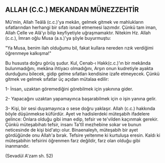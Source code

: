 ## ALLAH (C.C.) MEKANDAN MÜNEZZEHTİR

Mü'min, Allah Teâlâ (c.c.)'ya mekân, gelmek gitmek ve mahlukların sıfatlarından herhangi bir sıfatı isnad etmemesi lazımdır. Çünkü tam iman, Allah Celle ve Alâ'yı bilip keyfiyetiyle uğraşmamaktır. Nitekim Hz. Allah (c.c.), İmran oğlu Musa (a.s.)'ya şöyle buyurmuştu:

"Ya Musa, benim ilah olduğumu bil, fakat kullara ne­reden rızık verdiğimi öğrenmeye kalkışma!"

Bu hususta doğru görüş şudur. Kul, Cenab-ı Hakk(c.c.)'ın bir mekânda bulunmadığını, mekâna ihtiyacı olmadığını, Arşın onun kudretiyle ayakta durdu­ğunu bilecek, gidip gelme sıfatları kendisine izafe et­meyecek. Çünkü gitmek ve gelmek sıfatlar üç açıdan mütalaa edilir:

1- İnsan, uzaktan göremediğini görebilmek için yakı­nına gider.

2- Yapacağını uzaktan yapamayınca başarabilmek için o işin yanına gelir.

3- Kişi, bir sesi duyamayınca o sese doğru yaklaşır. Allah (c.c.) hakkında böyle düşünmekse küfürdür. Ayet ve hadislerdeki müteşabih ifadelere gelince: Onla­ra olduğu gibi iman edip, tefsir ve te'vilden kaçınmak gerekir. Çünkü müteşabihatı tefsir, insanı Ta'tîl mezhe­bine sokar ve bunun neticesinde de kişi bid'atçı olur. Binaenaleyh, müteşabih bir ayet gördüğünde onu Al­lah'a bırak. Tefsire yeltenme ki kurtuluşa eresin. Kaldı ki müteşabihin tefsirini öğrenmen farz değildir, farz olan olduğu gibi inanmandır.

  (Sevadül A'zam sh. 52)
